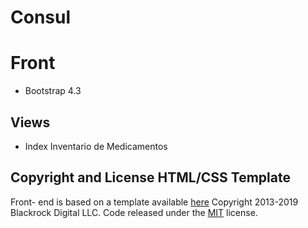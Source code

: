 
# Consul


# Front
- Bootstrap 4.3
## Views
- Index 
Inventario de Medicamentos


## Copyright and License HTML/CSS Template
Front- end is based on a template available [here](https://startbootstrap.com/themes/sb-admin-2/) 
Copyright 2013-2019 Blackrock Digital LLC. Code released under the [MIT](https://github.com/BlackrockDigital/startbootstrap-resume/blob/gh-pages/LICENSE) license.